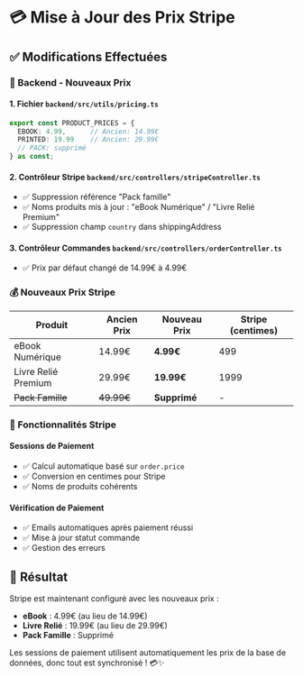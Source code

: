 # 💳 Mise à Jour des Prix Stripe

## ✅ Modifications Effectuées

### **🔧 Backend - Nouveaux Prix**

#### **1. Fichier `backend/src/utils/pricing.ts`**
```typescript
export const PRODUCT_PRICES = {
  EBOOK: 4.99,      // Ancien: 14.99€
  PRINTED: 19.99    // Ancien: 29.99€
  // PACK: supprimé
} as const;
```

#### **2. Contrôleur Stripe `backend/src/controllers/stripeController.ts`**
- ✅ Suppression référence "Pack famille"
- ✅ Noms produits mis à jour : "eBook Numérique" / "Livre Relié Premium"
- ✅ Suppression champ `country` dans shippingAddress

#### **3. Contrôleur Commandes `backend/src/controllers/orderController.ts`**
- ✅ Prix par défaut changé de 14.99€ à 4.99€

### **💰 Nouveaux Prix Stripe**

| Produit | Ancien Prix | Nouveau Prix | Stripe (centimes) |
|---------|-------------|--------------|-------------------|
| eBook Numérique | 14.99€ | **4.99€** | 499 |
| Livre Relié Premium | 29.99€ | **19.99€** | 1999 |
| ~~Pack Famille~~ | ~~49.99€~~ | **Supprimé** | - |

### **🎯 Fonctionnalités Stripe**

#### **Sessions de Paiement**
- ✅ Calcul automatique basé sur `order.price`
- ✅ Conversion en centimes pour Stripe
- ✅ Noms de produits cohérents

#### **Vérification de Paiement**
- ✅ Emails automatiques après paiement réussi
- ✅ Mise à jour statut commande
- ✅ Gestion des erreurs

## 🚀 Résultat

Stripe est maintenant configuré avec les nouveaux prix :
- **eBook** : 4.99€ (au lieu de 14.99€)
- **Livre Relié** : 19.99€ (au lieu de 29.99€)
- **Pack Famille** : Supprimé

Les sessions de paiement utilisent automatiquement les prix de la base de données, donc tout est synchronisé ! 💳✨
